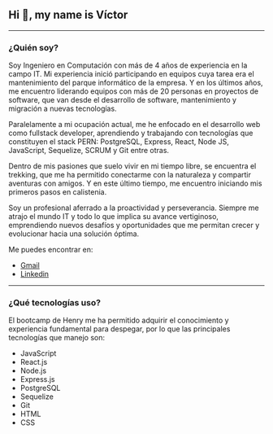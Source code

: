 ## Hi 👋, my name is Víctor
---
### ¿Quién soy?
Soy Ingeniero en Computación con más de 4 años de experiencia en la campo IT. Mi experiencia inició participando en equipos cuya tarea era el mantenimiento del parque informático de la empresa. Y en los últimos años, me encuentro liderando equipos con más de 20 personas en proyectos de software, que van desde el desarrollo de software, mantenimiento y migración a nuevas tecnologías.

Paralelamente a mi ocupación actual, me he enfocado en el desarrollo web como fullstack developer, aprendiendo y trabajando con tecnologías que constituyen el stack PERN: PostgreSQL, Express, React, Node JS, JavaScript, Sequelize, SCRUM y Git entre otras.

Dentro de mis pasiones que suelo vivir en mi tiempo libre, se encuentra el trekking, que me ha permitido conectarme con la naturaleza y compartir aventuras con amigos. Y en este último tiempo, me encuentro iniciando mis primeros pasos en calistenia.

Soy un profesional aferrado a la proactividad y perseverancia. Siempre me atrajo el mundo IT y todo lo que implica su avance vertiginoso, emprendiendo nuevos desafíos y oportunidades que me permitan crecer y evolucionar hacia una solución óptima.

Me puedes encontrar en:
* [Gmail](victor10alha@gmail.com)
* [Linkedin](linkedin.com/in/víctor-alfonso-hardoy-570061156)
---
### ¿Qué tecnologías uso?
El bootcamp de Henry me ha permitido adquirir el conocimiento y experiencia fundamental para despegar, por lo que las principales tecnologías que manejo son: 
* JavaScript
* React.js
* Node.js
* Express.js
* PostgreSQL
* Sequelize
* Git
* HTML
* CSS


















<!--
**VAHC/vahc** is a ✨ _special_ ✨ repository because its `README.md` (this file) appears on your GitHub profile.

Here are some ideas to get you started:

- 🔭 I’m currently working on ...
- 🌱 I’m currently learning ...
- 👯 I’m looking to collaborate on ...
- 🤔 I’m looking for help with ...
- 💬 Ask me about ...
- 📫 How to reach me: ...
- 😄 Pronouns: ...
- ⚡ Fun fact: ...
-->
